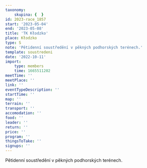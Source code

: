 ```yaml
---
taxonomy:
    skupina: {  }
id: 2023-race_1857
start: '2023-05-04'
end: '2023-05-08'
title: 'TK Kłodzko'
place: Kłodzko
type: S
note: 'Pětidenní soustředění v pěkných podhorských terénech.'
template: soustredeni
date: '2022-10-11'
import:
    type: members
    time: 1665511202
meetTime: ''
meetPlace: ''
link: ''
eventTypeDescription: ''
startTime: ''
map: ''
terrain: ''
transport: ''
accomodation: ''
food: ''
leader: ''
return: ''
price: ''
program: ''
thingsToTake: ''
signups: ''
---
```


Pětidenní soustředění v pěkných podhorských terénech.
